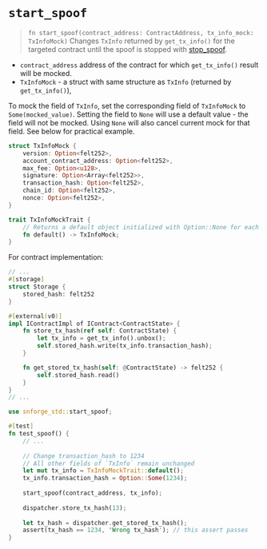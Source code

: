 # `start_spoof`

> `fn start_spoof(contract_address: ContractAddress, tx_info_mock: TxInfoMock)`
Changes `TxInfo` returned by `get_tx_info()` for the targeted contract until the spoof is stopped
with [stop_spoof](./stop_spoof.md).

- `contract_address` address of the contract for which `get_tx_info()` result will be mocked.
- `TxInfoMock` - a struct with same structure as `TxInfo` (returned by `get_tx_info()`), 

To mock the field of `TxInfo`, set the corresponding field of `TxInfoMock` to `Some(mocked_value)`. Setting the field to `None` will use a default value - the field will not be mocked. Using `None` will also cancel current mock for that field. See below for practical example.

```rust
struct TxInfoMock {
    version: Option<felt252>,
    account_contract_address: Option<felt252>,
    max_fee: Option<u128>,
    signature: Option<Array<felt252>>,
    transaction_hash: Option<felt252>,
    chain_id: Option<felt252>,
    nonce: Option<felt252>,
}

trait TxInfoMockTrait {
    // Returns a default object initialized with Option::None for each field  
    fn default() -> TxInfoMock;
}
```

For contract implementation:

```rust
// ...
#[storage]
struct Storage {
    stored_hash: felt252
}

#[external(v0)]
impl IContractImpl of IContract<ContractState> {
    fn store_tx_hash(ref self: ContractState) {
        let tx_info = get_tx_info().unbox();
        self.stored_hash.write(tx_info.transaction_hash);
    }

    fn get_stored_tx_hash(self: @ContractState) -> felt252 {
        self.stored_hash.read()
    }
}
// ...
```

```rust
use snforge_std::start_spoof;

#[test]
fn test_spoof() {
    // ...
    
    // Change transaction_hash to 1234
    // All other fields of `TxInfo` remain unchanged
    let mut tx_info = TxInfoMockTrait::default();
    tx_info.transaction_hash = Option::Some(1234);
    
    start_spoof(contract_address, tx_info);
    
    dispatcher.store_tx_hash(13);
    
    let tx_hash = dispatcher.get_stored_tx_hash();
    assert(tx_hash == 1234, 'Wrong tx_hash'); // this assert passes
}
```